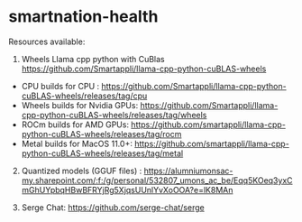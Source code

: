 # smartnation-health

Resources available: 

1. Wheels Llama cpp python with CuBlas https://github.com/Smartappli/llama-cpp-python-cuBLAS-wheels

-  CPU builds for CPU : https://github.com/Smartappli/llama-cpp-python-cuBLAS-wheels/releases/tag/cpu
-  Wheels builds for Nvidia GPUs: https://github.com/Smartappli/llama-cpp-python-cuBLAS-wheels/releases/tag/wheels
-  ROCm builds for AMD GPUs: https://github.com/smartappli/llama-cpp-python-cuBLAS-wheels/releases/tag/rocm  
-  Metal builds for MacOS 11.0+: https://github.com/smartappli/llama-cpp-python-cuBLAS-wheels/releases/tag/metal

2. Quantized models (GGUF files) : https://alumniumonsac-my.sharepoint.com/:f:/g/personal/532807_umons_ac_be/Eqq5KOeq3yxCmGhUYpbqHBwBFRYjRg5XjqsUUnlYvXoOOA?e=lK8MAn

3. Serge Chat: https://github.com/serge-chat/serge
